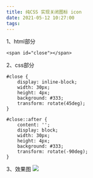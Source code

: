 ```yaml
---
title: 纯CSS 实现关闭图标 icon
date: 2021-05-12 10:27:00
tags:
---
```


1、html部分
```
<span id="close"></span>
```

2、css部分
```
#close {
    display: inline-block;
    width: 30px;
    height: 4px;
    background: #333;
    transform: rotate(45deg);
}

#close::after {
    content: '';
    display: block;
    width: 30px;
    height: 4px;
    background: #333;
    transform: rotate(-90deg);
}
```

3、效果图
![](/images/icon-close.png)
